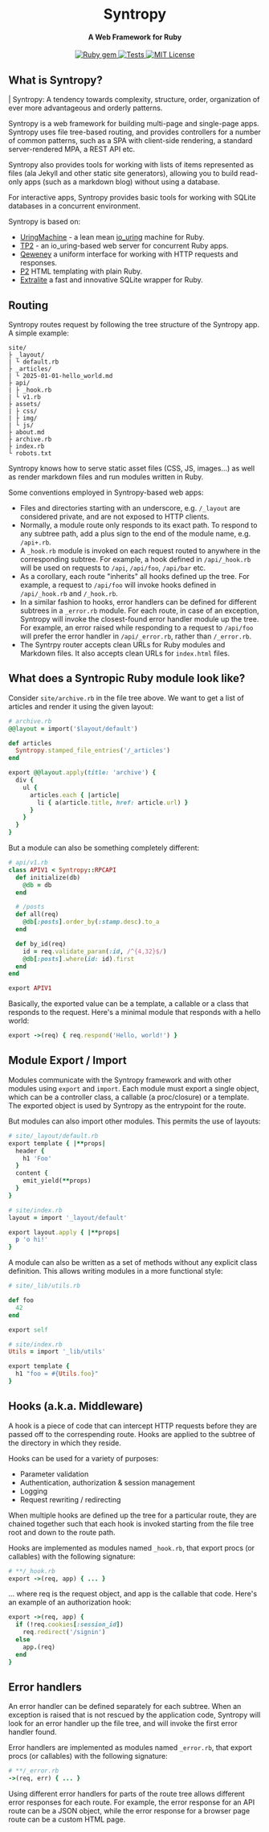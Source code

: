 <h1 align="center">
  <br>
  Syntropy
</h1>

<h4 align="center">A Web Framework for Ruby</h4>

<p align="center">
  <a href="http://rubygems.org/gems/syntropy">
    <img src="https://badge.fury.io/rb/syntropy.svg" alt="Ruby gem">
  </a>
  <a href="https://github.com/noteflakes/syntropy/actions">
    <img src="https://github.com/noteflakes/syntropy/actions/workflows/test.yml/badge.svg" alt="Tests">
  </a>
  <a href="https://github.com/noteflakes/syntropy/blob/master/LICENSE">
    <img src="https://img.shields.io/badge/license-MIT-blue.svg" alt="MIT License">
  </a>
</p>

## What is Syntropy?

| Syntropy: A tendency towards complexity, structure, order, organization of
ever more advantageous and orderly patterns.

Syntropy is a web framework for building multi-page and single-page apps.
Syntropy uses file tree-based routing, and provides controllers for a number of
common patterns, such as a SPA with client-side rendering, a standard
server-rendered MPA, a REST API etc.

Syntropy also provides tools for working with lists of items represented as
files (ala Jekyll and other static site generators), allowing you to build
read-only apps (such as a markdown blog) without using a database.

For interactive apps, Syntropy provides basic tools for working with SQLite
databases in a concurrent environment.

Syntropy is based on:

- [UringMachine](https://github.com/digital-fabric/uringmachine) - a lean mean
  [io_uring](https://unixism.net/loti/what_is_io_uring.html) machine for Ruby.
- [TP2](https://github.com/noteflakes/tp2) - an io_uring-based web server for
  concurrent Ruby apps.
- [Qeweney](https://github.com/digital-fabric/qeweney) a uniform interface for
  working with HTTP requests and responses.
- [P2](https://github.com/digital-fabric/p2) HTML templating with plain Ruby.
- [Extralite](https://github.com/digital-fabric/extralite) a fast and innovative
  SQLite wrapper for Ruby.

## Routing

Syntropy routes request by following the tree structure of the Syntropy app. A
simple example:

```
site/
├ _layout/
| └ default.rb
├ _articles/
| └ 2025-01-01-hello_world.md
├ api/
| ├ _hook.rb
| └ v1.rb
├ assets/
| ├ css/
| ├ img/
| └ js/
├ about.md
├ archive.rb
├ index.rb
└ robots.txt
```

Syntropy knows how to serve static asset files (CSS, JS, images...) as well as
render markdown files and run modules written in Ruby.

Some conventions employed in Syntropy-based web apps:

- Files and directories starting with an underscore, e.g. `/_layout` are
  considered private, and are not exposed to HTTP clients.
- Normally, a module route only responds to its exact path. To respond to any
  subtree path, add a plus sign to the end of the module name, e.g. `/api+.rb`.
- A `_hook.rb` module is invoked on each request routed to anywhere in the
  corresponding subtree. For example, a hook defined in `/api/_hook.rb` will be
  used on requests to `/api`, `/api/foo`, `/api/bar` etc.
- As a corollary, each route "inherits" all hooks defined up the tree. For
  example, a request to `/api/foo` will invoke hooks defined in `/api/_hook.rb`
  and `/_hook.rb`.
- In a similar fashion to hooks, error handlers can be defined for different
  subtrees in a `_error.rb` module. For each route, in case of an exception,
  Syntropy will invoke the closest-found error handler module up the tree. For
  example, an error raised while responding to a request to `/api/foo` will
  prefer the error handler in `/api/_error.rb`, rather than `/_error.rb`.
- The Syntrpy router accepts clean URLs for Ruby modules and Markdown files. It
  also accepts clean URLs for `index.html` files.

## What does a Syntropic Ruby module look like?

Consider `site/archive.rb` in the file tree above. We want to get a list of
articles and render it using the given layout:

```ruby
# archive.rb
@@layout = import('$layout/default')

def articles
  Syntropy.stamped_file_entries('/_articles')
end

export @@layout.apply(title: 'archive') {
  div {
    ul {
      articles.each { |article|
        li { a(article.title, href: article.url) }
      }
    }
  }
}
```

But a module can also be something completely different:

```ruby
# api/v1.rb
class APIV1 < Syntropy::RPCAPI
  def initialize(db)
    @db = db
  end

  # /posts
  def all(req)
    @db[:posts].order_by(:stamp.desc).to_a
  end

  def by_id(req)
    id = req.validate_param(:id, /^{4,32}$/)
    @db[:posts].where(id: id).first
  end
end

export APIV1
```

Basically, the exported value can be a template, a callable or a class that
responds to the request. Here's a minimal module that responds with a hello
world:

```ruby
export ->(req) { req.respond('Hello, world!') }
```

## Module Export / Import

Modules communicate with the Syntropy framework and with other modules using
`export` and `import`. Each module must export a single object, which can be a
controller class, a callable (a proc/closure) or a template. The exported object
is used by Syntropy as the entrypoint for the route.

But modules can also import other modules. This permits the use of layouts:

```ruby
# site/_layout/default.rb
export template { |**props|
  header {
    h1 'Foo'
  }
  content {
    emit_yield(**props)
  }
}

# site/index.rb
layout = import '_layout/default'

export layout.apply { |**props|
  p 'o hi!'
}
```

A module can also be written as a set of methods without any explicit class
definition. This allows writing modules in a more functional style:

```ruby
# site/_lib/utils.rb

def foo
  42
end

export self

# site/index.rb
Utils = import '_lib/utils'

export template {
  h1 "foo = #{Utils.foo}"
}
```

## Hooks (a.k.a. Middleware)

A hook is a piece of code that can intercept HTTP requests before they are
passed off to the correspending route. Hooks are applied to the subtree of the
directory in which they reside.

Hooks can be used for a variety of purposes:

- Parameter validation
- Authentication, authorization & session management
- Logging
- Request rewriting / redirecting

When multiple hooks are defined up the tree for a particular route, they are
chained together such that each hook is invoked starting from the file tree root
and down to the route path.

Hooks are implemented as modules named `_hook.rb`, that export procs (or
callables) with the following signature:

```ruby
# **/_hook.rb
export ->(req, app) { ... }
```

... where req is the request object, and app is the callable that code. Here's
an example of an authorization hook:

```ruby
export ->(req, app) {
  if (!req.cookies[:session_id])
    req.redirect('/signin')
  else
    app.(req)
  end
}
```

## Error handlers

An error handler can be defined separately for each subtree. When an exception
is raised that is not rescued by the application code, Syntropy will look for an
error handler up the file tree, and will invoke the first error handler found.

Error handlers are implemented as modules named `_error.rb`, that export procs (or
callables) with the following signature:

```ruby
# **/_error.rb
->(req, err) { ... }
```

Using different error handlers for parts of the route tree allows different
error responses for each route. For example, the error response for an API route
can be a JSON object, while the error response for a browser page route can be a
custom HTML page.
